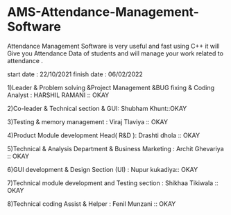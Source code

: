 # AMS-Attendance-Management-Software 
Attendance Management Software is very useful and fast using C++ it will Give you Attendance Data of students  and will manage your work related to attendance .

start date : 22/10/2021
finish date : 06/02/2022

1)Leader & Problem solving &Project Management &BUG fixing & Coding Analyst : HARSHIL RAMANI :: OKAY

2)Co-leader & Technical section & GUI: Shubham Khunt::OKAY

3)Testing & memory management : Viraj Tlaviya  :: OKAY

4)Product Module development Head( R&D ): Drashti dhola :: OKAY

5)Technical & Analysis Department & Business Marketing : Archit Ghevariya :: OKAY

6)GUI development & Design Section (UI) : Nupur kukadiya:: OKAY

7)Technical module development and Testing section : Shikhaa Tikiwala :: OKAY

8)Technical coding Assist & Helper : Fenil Munzani :: OKAY




